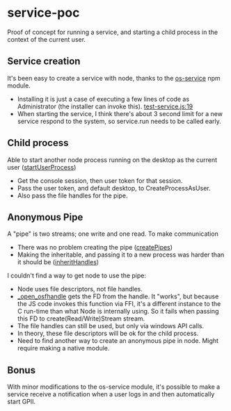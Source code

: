 # service-poc
Proof of concept for running a service, and starting a child process in the context of the current user.

## Service creation
It's been easy to create a service with node, thanks to the [os-service](https://github.com/stephenwvickers/node-os-service) npm module.
* Installing it is just a case of executing a few lines of code as Administrator (the installer can invoke this). [test-service.js:19](https://github.com/stegru/service-poc/blob/02159a6396deefe03a3039dd1ed126f166f456d5/test-service.js#L19)
* When starting the service, I think there's about 3 second limit for a new service respond to the system, so service.run needs to be called early.

## Child process
Able to start another node process running on the desktop as the current user ([startUserProcess](https://github.com/stegru/service-poc/blob/02159a6396deefe03a3039dd1ed126f166f456d5/test-service.js#L179))
* Get the console session, then user token for that session.
* Pass the user token, and default desktop, to CreateProcessAsUser.
* Also pass the file handles for the pipe.

## Anonymous Pipe
A "pipe" is two streams; one write and one read. To make communication

* There was no problem creating the pipe ([createPipes](https://github.com/stegru/service-poc/blob/02159a6396deefe03a3039dd1ed126f166f456d5/test-service.js#L107))
* Making the inheritable, and passing it to a new process was harder than it should be ([inheritHandles](https://github.com/stegru/service-poc/blob/02159a6396deefe03a3039dd1ed126f166f456d5/test-service.js#L152))

I couldn't find a way to get node to use the pipe:
* Node uses file descriptors, not file handles.
* [_open_osfhandle](https://msdn.microsoft.com/library/bdts1c9x) gets the FD from the handle. It "works", but because the JS code invokes this function via FFI, it's a different instance to the C run-time than what Node is internally using. So it fails when passing this FD to create(Read/Write)Stream stream.
* The file handles can still be used, but only via windows API calls.
* In theory, these file descriptors will be ok for the child process.
* Need to find another way to create an anonymous pipe in node. Might require making a native module.

## Bonus
With minor modifications to the os-service module, it's possible to make a service receive a notification when a user logs in and then automatically start GPII.


